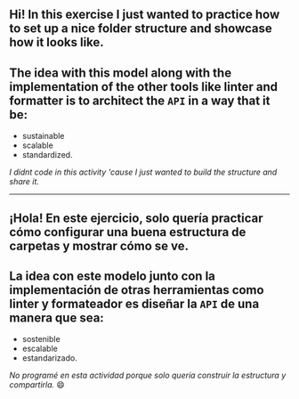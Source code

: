 ## **Hi! In this exercise I just wanted to practice how to set up a nice folder structure and showcase how it looks like.**

## The idea with this model along with the implementation of the other tools like linter and formatter is to architect the `API` in a way that it be:

- sustainable
- scalable
- standardized.

_I didnt code in this activity 'cause I just wanted to build the structure and share it._

---

## **¡Hola! En este ejercicio, solo quería practicar cómo configurar una buena estructura de carpetas y mostrar cómo se ve.**

## La idea con este modelo junto con la implementación de otras herramientas como linter y formateador es diseñar la `API` de una manera que sea:

- sostenible
- escalable
- estandarizado.

_No programé en esta actividad porque solo quería construir la estructura y compartirla._ 😄
